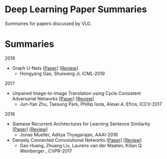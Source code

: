# Deep Learning Paper Summaries

Summaries for papers discussed by VLG. 

# Summaries

2019

- Graph U-Nets [[Paper](https://arxiv.org/abs/1905.05178)] [[Review](https://github.com/vlgiitr/papers_we_read/blob/master/summaries/graph_unet.md)]
	- Hongyang Gao, Shuiwang Ji, ICML-2019

2017

- Unpaired Image-to-Image Translation using Cycle Consistent Adversarial Networks [[Paper](https://arxiv.org/abs/1703.10593)] [[Review](https://github.com/vlgiitr/papers_we_read/blob/master/summaries/cyclegan.md)]
	- Jun-Yan Zhu, Taesung Park, Phillip Isola, Alexei A. Efros, ICCV-2017
	
2016

- Siamese Recurrent Architectures for Learning Sentence Similarity [[Paper](https://dl.acm.org/citation.cfm?id=3016291)] [[Review](https://github.com/vlgiitr/papers_we_read/blob/master/summaries/siamese.md)]
	- Jonas Mueller, Aditya Thyagarajan, AAAI-2016 
- Densely Connected Convolutional Networks [[Paper](https://arxiv.org/abs/1608.06993)]
 [[Review](https://github.com/ayushtues/papers_we_read/blob/master/summaries/densenet.md)]
  - Gao Huang, Zhuang Liu, Laurens van der Maaten, Kilian Q. Weinberger , CVPR-2017


